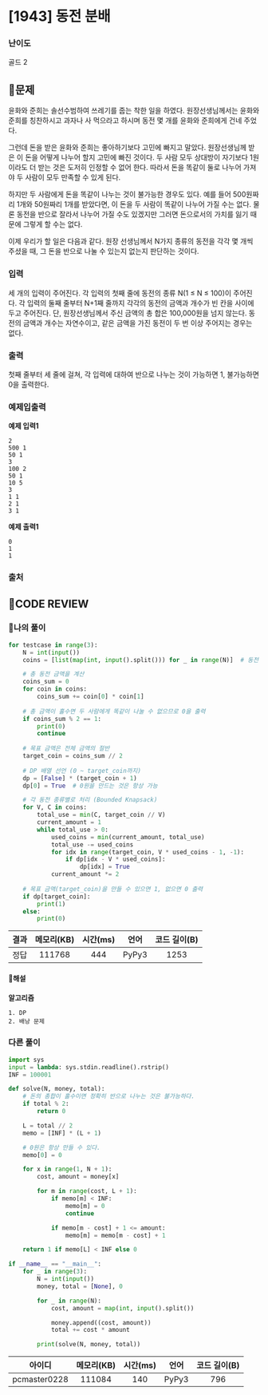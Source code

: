# [1943] 동전 분배

### **난이도**
골드 2
## **📝문제**
윤화와 준희는 솔선수범하여 쓰레기를 줍는 착한 일을 하였다. 원장선생님께서는 윤화와 준희를 칭찬하시고 과자나 사 먹으라고 하시며 동전 몇 개를 윤화와 준희에게 건네 주었다.

그런데 돈을 받은 윤화와 준희는 좋아하기보다 고민에 빠지고 말았다. 원장선생님께 받은 이 돈을 어떻게 나누어 할지 고민에 빠진 것이다. 두 사람 모두 상대방이 자기보다 1원이라도 더 받는 것은 도저히 인정할 수 없어 한다. 따라서 돈을 똑같이 둘로 나누어 가져야 두 사람이 모두 만족할 수 있게 된다.

하지만 두 사람에게 돈을 똑같이 나누는 것이 불가능한 경우도 있다. 예를 들어 500원짜리 1개와 50원짜리 1개를 받았다면, 이 돈을 두 사람이 똑같이 나누어 가질 수는 없다. 물론 동전을 반으로 잘라서 나누어 가질 수도 있겠지만 그러면 돈으로서의 가치를 잃기 때문에 그렇게 할 수는 없다.

이제 우리가 할 일은 다음과 같다. 원장 선생님께서 N가지 종류의 동전을 각각 몇 개씩 주셨을 때, 그 돈을 반으로 나눌 수 있는지 없는지 판단하는 것이다.
### **입력**
세 개의 입력이 주어진다. 각 입력의 첫째 줄에 동전의 종류 N(1 ≤ N ≤ 100)이 주어진다. 각 입력의 둘째 줄부터 N+1째 줄까지 각각의 동전의 금액과 개수가 빈 칸을 사이에 두고 주어진다. 단, 원장선생님께서 주신 금액의 총 합은 100,000원을 넘지 않는다. 동전의 금액과 개수는 자연수이고, 같은 금액을 가진 동전이 두 번 이상 주어지는 경우는 없다.
### **출력**
첫째 줄부터 세 줄에 걸쳐, 각 입력에 대하여 반으로 나누는 것이 가능하면 1, 불가능하면 0을 출력한다.
### **예제입출력**

**예제 입력1**

```
2
500 1
50 1
3
100 2
50 1
10 5
3
1 1
2 1
3 1
```

**예제 출력1**

```
0
1
1
```

### **출처**

## **🧐CODE REVIEW**

### **🧾나의 풀이**

```python
for testcase in range(3):
    N = int(input())
    coins = [list(map(int, input().split())) for _ in range(N)]  # 동전 정보 입력 받기

    # 총 동전 금액을 계산
    coins_sum = 0
    for coin in coins:
        coins_sum += coin[0] * coin[1]
    
    # 총 금액이 홀수면 두 사람에게 똑같이 나눌 수 없으므로 0을 출력
    if coins_sum % 2 == 1:
        print(0)
        continue
    
    # 목표 금액은 전체 금액의 절반
    target_coin = coins_sum // 2
    
    # DP 배열 선언 (0 ~ target_coin까지)
    dp = [False] * (target_coin + 1)
    dp[0] = True  # 0원을 만드는 것은 항상 가능

    # 각 동전 종류별로 처리 (Bounded Knapsack)
    for V, C in coins:
        total_use = min(C, target_coin // V)
        current_amount = 1
        while total_use > 0:
            used_coins = min(current_amount, total_use)
            total_use -= used_coins
            for idx in range(target_coin, V * used_coins - 1, -1):
                if dp[idx - V * used_coins]:
                    dp[idx] = True
            current_amount *= 2
    
    # 목표 금액(target_coin)을 만들 수 있으면 1, 없으면 0 출력
    if dp[target_coin]:
        print(1)
    else:
        print(0)
```

결과	| 메모리(KB) |	시간(ms) |	언어 |	코드 길이(B)
:----:|:-----:|:-----:|:-----:|:--------:
정답|111768|444|PyPy3|1253
#### **📝해설**

**알고리즘**
```
1. DP
2. 배낭 문제
```

### **다른 풀이**

```python
import sys
input = lambda: sys.stdin.readline().rstrip()
INF = 100001

def solve(N, money, total):
	# 돈의 총합이 홀수이면 정확히 반으로 나누는 것은 불가능하다.
	if total % 2:
		return 0

	L = total // 2
	memo = [INF] * (L + 1)

	# 0원은 항상 만들 수 있다.
	memo[0] = 0

	for x in range(1, N + 1):
		cost, amount = money[x]

		for m in range(cost, L + 1):
			if memo[m] < INF:
				memo[m] = 0
				continue

			if memo[m - cost] + 1 <= amount:
				memo[m] = memo[m - cost] + 1

	return 1 if memo[L] < INF else 0

if __name__ == "__main__":
	for _ in range(3):
		N = int(input())
		money, total = [None], 0

		for _ in range(N):
			cost, amount = map(int, input().split())

			money.append((cost, amount))
			total += cost * amount

		print(solve(N, money, total))
```

아이디 | 메모리(KB) |	시간(ms) |	언어 |	코드 길이(B) 
:-----:|:-----:|:-----:|:----:|:--------:
pcmaster0228|111084|140|PyPy3|796